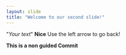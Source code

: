```yaml
---
layout: slide
title: "Welcome to our second slide!"
---
```

"*Your text*" **Nice**
Use the left arrow to go back!

**This is a non guided Commit**